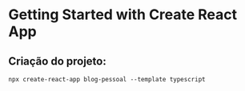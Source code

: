 # Getting Started with Create React App

## Criação do projeto:
```
npx create-react-app blog-pessoal --template typescript
```